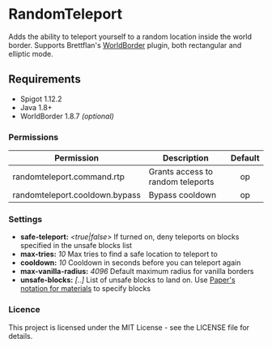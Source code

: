 # RandomTeleport
Adds the ability to teleport yourself to a random location inside the world border. Supports 
Brettflan's [WorldBorder](https://www.spigotmc.org/resources/worldborder.60905/) plugin, both rectangular and elliptic mode.

## Requirements
* Spigot 1.12.2
* Java 1.8+
* WorldBorder 1.8.7 *(optional)*

### Permissions
| Permission                 | Description   | Default |
| -------------------------- | ------------- | :-----: |
| randomteleport.command.rtp | Grants access to random teleports  | op |
| randomteleport.cooldown.bypass | Bypass cooldown | op |

### Settings
* **safe-teleport:** *<true|false>* If turned on, deny teleports on blocks specified in the unsafe blocks list
* **max-tries:** *10* Max tries to find a safe location to teleport to
* **cooldown:** *10* Cooldown in seconds before you can teleport again
* **max-vanilla-radius:** *4096* Default maximum radius for vanilla borders
* **unsafe-blocks:** *[..]* List of unsafe blocks to land on. Use [Paper's notation for materials](https://papermc.io/javadocs/paper/1.13/index.html?org/bukkit/Bukkit.html) to specify blocks

### Licence
This project is licensed under the MIT License - see the LICENSE file for details.
